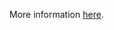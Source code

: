 More information [here](https://docs.bridgecrew.io/docs/ensure-azure-apps-service-slot-uses-the-latest-version-of-tls-encryption).
